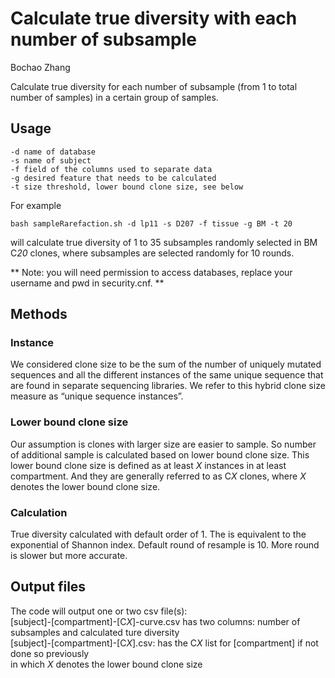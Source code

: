 Calculate true diversity with each number of subsample
=============

Bochao Zhang

Calculate true diversity for each number of subsample (from 1 to total number of samples) in a certain group of samples.

## Usage

```
-d name of database
-s name of subject
-f field of the columns used to separate data
-g desired feature that needs to be calculated
-t size threshold, lower bound clone size, see below
```
For example

```
bash sampleRarefaction.sh -d lp11 -s D207 -f tissue -g BM -t 20
```

will calculate true diversity of 1 to 35 subsamples randomly selected in BM C*20* clones, where subsamples are selected randomly for 10 rounds.

** Note: you will need permission to access databases, replace your username and pwd in security.cnf. **

## Methods
### Instance
We considered clone size to be the sum of the number of uniquely mutated sequences and all the different instances of the same unique sequence that are found in separate sequencing libraries. We refer to this hybrid clone size measure as “unique sequence instances”.

### Lower bound clone size
Our assumption is clones with larger size are easier to sample. So number of additional sample is calculated based on lower bound clone size. This lower bound clone size is defined as at least *X* instances in at least compartment. And they are generally referred to as C*X* clones, where *X* denotes the lower bound clone size.

### Calculation
True diversity calculated with default order of 1. The is equivalent to the exponential of Shannon index. Default round of resample is 10. More round is slower but more accurate.

## Output files
The code will output one or two csv file(s):  
[subject]-[compartment]-[C*X*]-curve.csv has two columns: number of subsamples and calculated ture diversity  
[subject]-[compartment]-[C*X*].csv: has the C*X* list for [compartment] if not done so previously  
in which *X* denotes the lower bound clone size  

